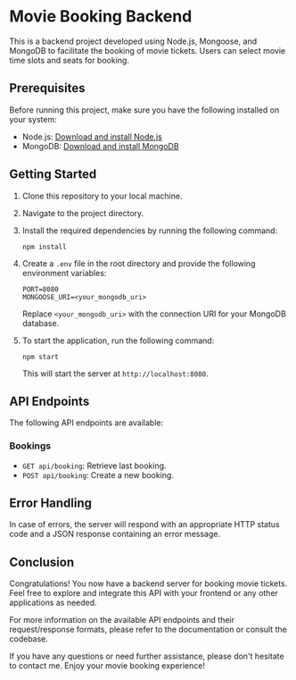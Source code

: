 # Movie Booking Backend

This is a backend project developed using Node.js, Mongoose, and MongoDB to facilitate the booking of movie tickets. Users can select movie time slots and seats for booking.

## Prerequisites

Before running this project, make sure you have the following installed on your system:

- Node.js: [Download and install Node.js](https://nodejs.org)
- MongoDB: [Download and install MongoDB](https://www.mongodb.com/try/download/community)

## Getting Started

1. Clone this repository to your local machine.
2. Navigate to the project directory.
3. Install the required dependencies by running the following command:

   ```shell
   npm install
   ```

4. Create a `.env` file in the root directory and provide the following environment variables:

   ```
   PORT=8080
   MONGOOSE_URI=<your_mongodb_uri>
   ```

   Replace `<your_mongodb_uri>` with the connection URI for your MongoDB database.

5. To start the application, run the following command:

   ```shell
   npm start
   ```

   This will start the server at `http://localhost:8080`.

## API Endpoints

The following API endpoints are available:

### Bookings

- `GET api/booking`: Retrieve last booking.
- `POST api/booking`: Create a new booking.

## Error Handling

In case of errors, the server will respond with an appropriate HTTP status code and a JSON response containing an error message.

## Conclusion

Congratulations! You now have a backend server for booking movie tickets. Feel free to explore and integrate this API with your frontend or any other applications as needed.

For more information on the available API endpoints and their request/response formats, please refer to the documentation or consult the codebase.

If you have any questions or need further assistance, please don't hesitate to contact me. Enjoy your movie booking experience!